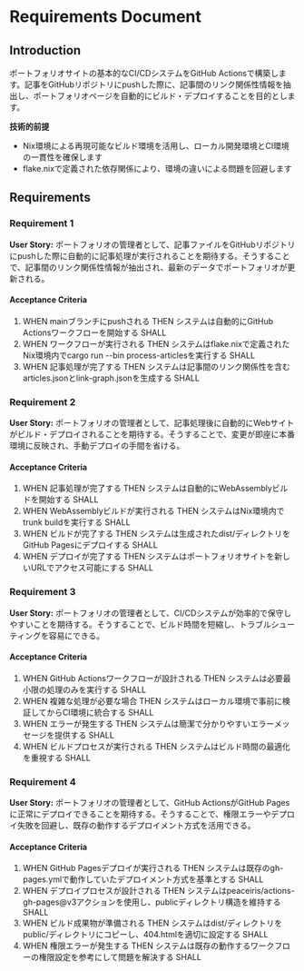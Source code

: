 # Requirements Document

## Introduction

ポートフォリオサイトの基本的なCI/CDシステムをGitHub Actionsで構築します。記事をGitHubリポジトリにpushした際に、記事間のリンク関係性情報を抽出し、ポートフォリオページを自動的にビルド・デプロイすることを目的とします。

**技術的前提**
- Nix環境による再現可能なビルド環境を活用し、ローカル開発環境とCI環境の一貫性を確保します
- flake.nixで定義された依存関係により、環境の違いによる問題を回避します

## Requirements

### Requirement 1

**User Story:** ポートフォリオの管理者として、記事ファイルをGitHubリポジトリにpushした際に自動的に記事処理が実行されることを期待する。そうすることで、記事間のリンク関係性情報が抽出され、最新のデータでポートフォリオが更新される。

#### Acceptance Criteria

1. WHEN mainブランチにpushされる THEN システムは自動的にGitHub Actionsワークフローを開始する SHALL
2. WHEN ワークフローが実行される THEN システムはflake.nixで定義されたNix環境内でcargo run --bin process-articlesを実行する SHALL
3. WHEN 記事処理が完了する THEN システムは記事間のリンク関係性を含むarticles.jsonとlink-graph.jsonを生成する SHALL

### Requirement 2

**User Story:** ポートフォリオの管理者として、記事処理後に自動的にWebサイトがビルド・デプロイされることを期待する。そうすることで、変更が即座に本番環境に反映され、手動デプロイの手間を省ける。

#### Acceptance Criteria

1. WHEN 記事処理が完了する THEN システムは自動的にWebAssemblyビルドを開始する SHALL
2. WHEN WebAssemblyビルドが実行される THEN システムはNix環境内でtrunk buildを実行する SHALL
3. WHEN ビルドが完了する THEN システムは生成されたdist/ディレクトリをGitHub Pagesにデプロイする SHALL
4. WHEN デプロイが完了する THEN システムはポートフォリオサイトを新しいURLでアクセス可能にする SHALL

### Requirement 3

**User Story:** ポートフォリオの管理者として、CI/CDシステムが効率的で保守しやすいことを期待する。そうすることで、ビルド時間を短縮し、トラブルシューティングを容易にできる。

#### Acceptance Criteria

1. WHEN GitHub Actionsワークフローが設計される THEN システムは必要最小限の処理のみを実行する SHALL
2. WHEN 複雑な処理が必要な場合 THEN システムはローカル環境で事前に検証してからCI環境に統合する SHALL
3. WHEN エラーが発生する THEN システムは簡潔で分かりやすいエラーメッセージを提供する SHALL
4. WHEN ビルドプロセスが実行される THEN システムはビルド時間の最適化を重視する SHALL

### Requirement 4

**User Story:** ポートフォリオの管理者として、GitHub ActionsがGitHub Pagesに正常にデプロイできることを期待する。そうすることで、権限エラーやデプロイ失敗を回避し、既存の動作するデプロイメント方式を活用できる。

#### Acceptance Criteria

1. WHEN GitHub Pagesデプロイが実行される THEN システムは既存のgh-pages.ymlで動作していたデプロイメント方式を基準とする SHALL
2. WHEN デプロイプロセスが設計される THEN システムはpeaceiris/actions-gh-pages@v3アクションを使用し、publicディレクトリ構造を維持する SHALL
3. WHEN ビルド成果物が準備される THEN システムはdist/ディレクトリをpublic/ディレクトリにコピーし、404.htmlを適切に設定する SHALL
4. WHEN 権限エラーが発生する THEN システムは既存の動作するワークフローの権限設定を参考にして問題を解決する SHALL

